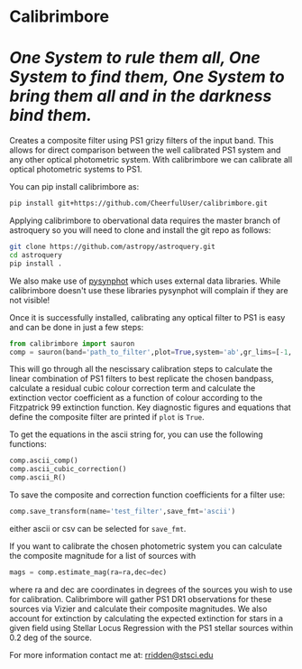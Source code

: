 Calibrimbore
============

# *One System to rule them all, One System to find them, One System to bring them all and in the darkness bind them.*

Creates a composite filter using PS1 grizy filters of the input band. This allows for direct comparison between the well calibrated PS1 system and any other optical photometric system. With calibrimbore we can calibrate all optical photometric systems to PS1.

You can pip install calibrimbore as:
```bash
pip install git+https://github.com/CheerfulUser/calibrimbore.git
```

Applying calibrimbore to obervational data requires the master branch of astroquery 
so you will need to clone and install the git repo as follows:
```bash
git clone https://github.com/astropy/astroquery.git
cd astroquery 
pip install .
```
We also make use of [pysynphot](https://pysynphot.readthedocs.io/en/latest/) which uses external data libraries. While calibrimbore 
doesn't use these libraries pysynphot will complain if they are not visible! 

Once it is successfully installed, calibrating any optical filter to PS1 is easy and can be done in just a few steps:
```python
from calibrimbore import sauron
comp = sauron(band='path_to_filter',plot=True,system='ab',gr_lims=[-1,.8],cubic_corr=True)
```
This will go through all the nescissary calibration steps to calculate the linear combination of PS1 filters 
to best replicate the chosen bandpass, calculate a residual cubic colour correction term and calculate 
the extinction vector coefficient as a function of colour according to the Fitzpatrick 99 extinction function.
Key diagnostic figures and equations that define the composite filter are printed if `plot` is `True`.

To get the equations in the ascii string for, you can use the following functions:
```python
comp.ascii_comp()
comp.ascii_cubic_correction()
comp.ascii_R()
```

To save the composite and correction function coefficients for a filter use:
```python
comp.save_transform(name='test_filter',save_fmt='ascii')
```
either ascii or csv can be selected for `save_fmt`.

If you want to calibrate the chosen photometric system you can calculate the composite magnitude for a list 
of sources with 
```python
mags = comp.estimate_mag(ra=ra,dec=dec)
```
where ra and dec are coordinates in degrees of the sources you wish to use for calibration. Calibrimbore will gather PS1 DR1 observations for 
these sources via Vizier and calculate their composite magnitudes. We also account for extinction by calculating the expected extinction for 
stars in a given field using Stellar Locus Regression with the PS1 stellar sources within 0.2 deg of the source.

For more information contact me at: rridden@stsci.edu